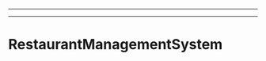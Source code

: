 ----------------------------------------------------------
----------------------------------------------------------------------------------------------------
# RestaurantManagementSystem
